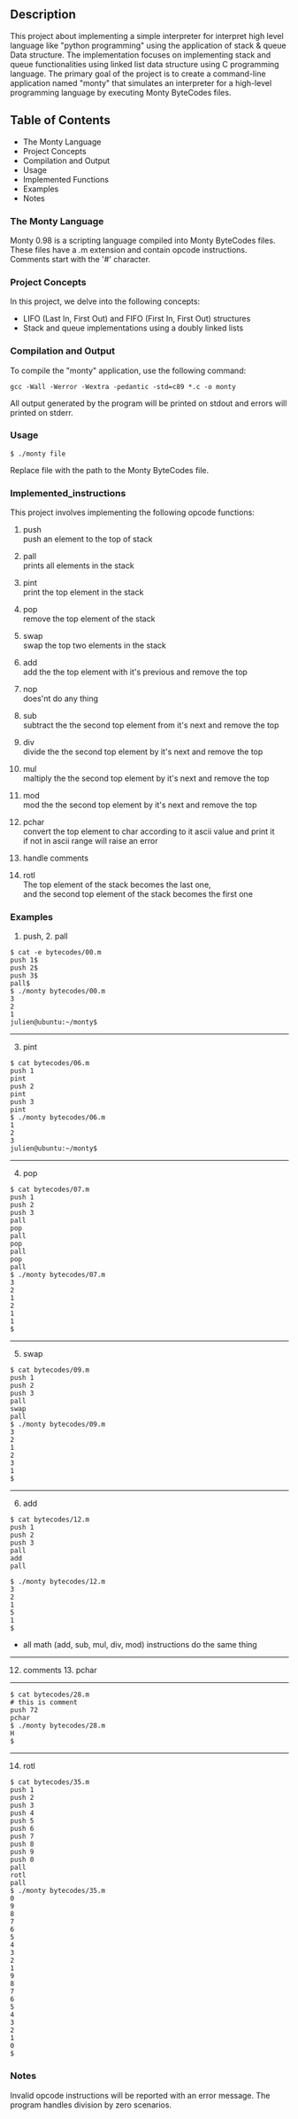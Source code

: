 
## Description
This project about implementing a simple interpreter for interpret high level language like "python programming" using the application of stack & queue Data structure. The implementation focuses on implementing stack and queue functionalities using  linked list data structure using C programming language. The primary goal of the project is to create a command-line application named "monty" that simulates an interpreter for a high-level programming language by executing Monty ByteCodes files.

## Table of Contents
- The Monty Language
- Project Concepts
- Compilation and Output
- Usage
- Implemented Functions
- Examples
- Notes

### The Monty Language
Monty 0.98 is a scripting language compiled into Monty ByteCodes files. These files have a .m extension and contain opcode instructions. Comments start with the '#' character.

### Project Concepts
In this project, we delve into the following concepts:
- LIFO (Last In, First Out) and FIFO (First In, First Out) structures
- Stack and queue implementations using a doubly linked lists

### Compilation and Output
To compile the "monty" application, use the following command:

```
gcc -Wall -Werror -Wextra -pedantic -std=c89 *.c -o monty
```
All output generated by the program will be printed on stdout and errors will printed on stderr.


### Usage
```
$ ./monty file
```
Replace file with the path to the Monty ByteCodes file.

### Implemented_instructions
This project involves implementing the following opcode functions:

1. push  
   push an element to the top of stack  

2. pall  
   prints all elements in the stack

3. pint  
   print the top element in the stack  

4. pop  
   remove the top element of the stack  
   
5. swap  
   swap the top two elements in the stack
   
6. add  
   add the the top element with it's previous and remove the top
   
7. nop  
   does'nt do any thing  
   
8. sub  
   subtract the the second top element from it's next and remove the top  
   
9. div  
   divide the the second top element by it's next and remove the top  
   
10. mul  
    maltiply the the second top element by it's next and remove the top  
   
11. mod  
    mod the the second top element by it's next and remove the top  
    
12. pchar  
    convert the top element to char according to it ascii value and print it  
    if not in ascii range will raise an error

13. handle comments      

14. rotl  
The top element of the stack becomes the last one,   
and the second top element of the stack becomes the first one



### Examples
1. push, 2. pall
```
$ cat -e bytecodes/00.m  
push 1$  
push 2$  
push 3$  
pall$  
$ ./monty bytecodes/00.m  
3  
2  
1  
julien@ubuntu:~/monty$
```
---

3. pint
```
$ cat bytecodes/06.m 
push 1
pint
push 2
pint
push 3
pint
$ ./monty bytecodes/06.m 
1
2
3
julien@ubuntu:~/monty$
```
---

4. pop
```
$ cat bytecodes/07.m  
push 1  
push 2   
push 3  
pall  
pop  
pall  
pop  
pall  
pop  
pall  
$ ./monty bytecodes/07.m 
3
2
1
2
1
1
$ 
```
-------------------------------------------------------

5. swap  
```
$ cat bytecodes/09.m   
push 1  
push 2  
push 3  
pall  
swap  
pall  
$ ./monty bytecodes/09.m   
3  
2  
1  
2  
3  
1  
$ 
```
---
6. add
```
$ cat bytecodes/12.m 
push 1
push 2
push 3
pall
add
pall

$ ./monty bytecodes/12.m 
3
2
1
5
1
$
```
- all math (add, sub, mul, div, mod) instructions do the same thing
---

12. comments 13. pchar
---
```
$ cat bytecodes/28.m 
# this is comment
push 72
pchar
$ ./monty bytecodes/28.m 
H
$
```
---
14. rotl

```
$ cat bytecodes/35.m 
push 1
push 2
push 3
push 4
push 5
push 6
push 7
push 8
push 9
push 0
pall
rotl
pall
$ ./monty bytecodes/35.m 
0
9
8
7
6
5
4
3
2
1
9
8
7
6
5
4
3
2
1
0
$ 
```
### Notes
Invalid opcode instructions will be reported with an error message.
The program handles division by zero scenarios.
